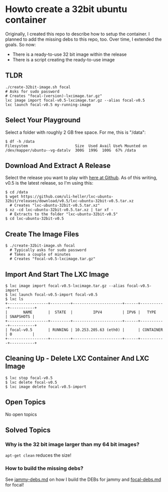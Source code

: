 Howto create a 32bit ubuntu container
=====================================

Originally, I created this repo to describe how to setup the
container. I planned to add the missing debs to this repo, too.
Over time, I extended the goals. So now:

- There is a ready-to-use 32 bit image within the release
- There is a script creating the ready-to-use image

TLDR
----

```
./create-32bit-image.sh focal
# Asks for sudo password
# Creates "focal-(version)-lxcimage.tar.gz"
lxc image import focal-v0.5-lxcimage.tar.gz --alias focal-v0.5
lxc launch focal-v0.5 my-running-image
```

Select Your Playground
----------------------

Select a folder with roughly 2 GB free space. For me, this is "/data":

```
$ df -h /data
Filesystem                     Size  Used Avail Use% Mounted on
/dev/mapper/ubuntu--vg-datalv  300G  199G  100G  67% /data
```

Download And Extract A Release
------------------------------

Select the release you want to play with [here at Github](https://github.com/uli-heller/lxc-ubuntu-32bit/releases).
As of this writing, v0.5 is the latest release, so I'm using this:

```
$ cd /data
$ wget https://github.com/uli-heller/lxc-ubuntu-32bit/releases/download/v0.5/lxc-ubuntu-32bit-v0.5.tar.xz
  # Creates "lxc-ubuntu-32bit-v0.5.tar.xz"
$ xz -cd lxc-ubuntu-32bit-v0.5.tar.xz | tar xf -
  # Extracts to the folder "lxc-ubuntu-32bit-v0.5"
$ cd lxc-ubuntu-32bit-v0.5
```

Create The Image Files
----------------------

```
$ ./create-32bit-image.sh focal
  # Typically asks for sudo password
  # Takes a couple of minutes
  # Creates "focal-v0.5-lxcimage.tar.gz"
```

Import And Start The LXC Image
-------------------------------

```
$ lxc image import focal-v0.5-lxcimage.tar.gz --alias focal-v0.5-import
$ lxc launch focal-v0.5-import focal-v0.5
$ lxc ls
+------------------+---------+----------------------+------+-----------+-----------+
|       NAME       |  STATE  |         IPV4         | IPV6 |   TYPE    | SNAPSHOTS |
+------------------+---------+----------------------+------+-----------+-----------+
| focal-v0.5       | RUNNING | 10.253.205.63 (eth0) |      | CONTAINER | 0         |
+------------------+---------+----------------------+------+-----------+-----------+
```

Cleaning Up - Delete LXC Container And LXC Image
------------------------------------------------

```
$ lxc stop focal-v0.5
$ lxc delete focal-v0.5
$ lxc image delete focal-v0.5-import
```

Open Topics
-----------

No open topics

Solved Topics
-------------

### Why is the 32 bit image larger than my 64 bit images?

`apt-get clean` reduces the size!

### How to build the missing debs?

See [jammy-debs.md](jammy-debs.md) on how I build the DEBs for jammy
and [focal-debs.md](focal-debs.md) for focal!
